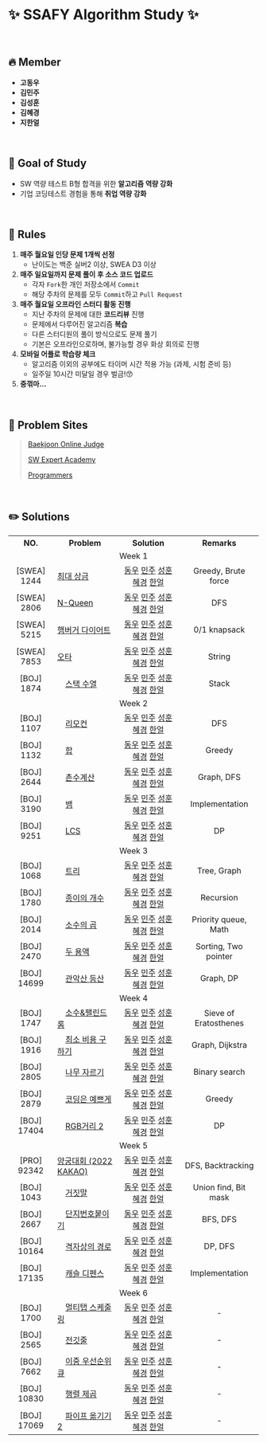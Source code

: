 # ✨ SSAFY Algorithm Study ✨

<br>

## 🔥 Member

- **고동우**
- **김민주**
- **김성훈**
- **김혜경**
- **지한얼**

<br>

## 🎯 Goal of Study

- SW 역량 테스트 B형 합격을 위한 **알고리즘 역량 강화**
- 기업 코딩테스트 경험을 통해 **취업 역량 강화**

<br>

## 📝 Rules

1. **매주 월요일 인당 문제 1개씩 선정**
   - 난이도는 백준 실버2 이상, SWEA D3 이상
2. **매주 일요일까지 문제 풀이 후 소스 코드 업로드**
   - 각자 `Fork`한 개인 저장소에서 `Commit`
   - 해당 주차의 문제를 모두 `Commit`하고 `Pull Request` 
3. **매주 월요일 오프라인 스터디 활동 진행**
   - 지난 주차의 문제에 대한 **코드리뷰** 진행
   - 문제에서 다루어진 알고리즘 **복습**
   - 다른 스터디원의 풀이 방식으로도 문제 풀기
   - 기본은 오프라인으로하며, 불가능할 경우 화상 회의로 진행
4. **모바일 어플로 학습량 체크**
   - 알고리즘 이외의 공부에도 타이머 시간 적용 가능 (과제, 시험 준비 등)
   - 일주일 10시간 미달일 경우 벌금!😙
 5. **중꺾마...**

<br>

## 🔗 Problem Sites

> [Baekjoon Online Judge](https://www.acmicpc.net)
> 
> [SW Expert Academy](https://www.swexpertacademy.com)
> 
> [Programmers](https://school.programmers.co.kr/learn/challenges)


<br>

## ✏️ Solutions

<table>
  
  
  <tr>
    <th align="center" width="120">NO.</th>
    <th align="center" width="250">Problem</th>
    <th align="center" width="250">Solution</th>
    <th align="center" width="220">Remarks</th>
  </tr>

  <tr>
    <td align="center" colspan="4">Week 1</td>
  </tr>
  <tr>
    <td align="center">[SWEA] 1244</td>
    <td><a href="https://swexpertacademy.com/main/code/problem/problemDetail.do?problemLevel=3&passFilterYn=Y&contestProbId=AV15Khn6AN0CFAYD&categoryId=AV15Khn6AN0CFAYD&categoryType=CODE&problemTitle=%EC%B5%9C%EB%8C%80+%EC%83%81%EA%B8%88&orderBy=FIRST_REG_DATETIME&selectCodeLang=ALL&select-1=P&pageSize=10&pageIndex=1">최대 상금</a></td>
    <td align="center">
        <a href="https://github.com/Algozzang/algorithm-study/blob/main/swea/1244_%EC%B5%9C%EB%8C%80%EC%83%81%EA%B8%88/src/dongwoo.java">동우</a>
        <a href="https://github.com/Algozzang/algorithm-study/blob/main/swea/1244_%EC%B5%9C%EB%8C%80%EC%83%81%EA%B8%88/src/Minju.java">민주</a>
        <a href="https://github.com/Algozzang/algorithm-study/blob/main/swea/1244_%EC%B5%9C%EB%8C%80%EC%83%81%EA%B8%88/src/seonghun.java">성훈</a>
        <a href="https://github.com/Algozzang/algorithm-study/blob/main/swea/1244_%EC%B5%9C%EB%8C%80%EC%83%81%EA%B8%88/src/HyeKyoung.java">혜경</a>
        <a href="https://github.com/Algozzang/algorithm-study/blob/main/swea/1244_%EC%B5%9C%EB%8C%80%EC%83%81%EA%B8%88/src/%EC%A7%80%ED%95%9C%EC%96%BC.java">한얼</a>
    </td>
  	<td align="center">Greedy, Brute force</td>
  </tr>
  <tr>
    <td align="center">[SWEA] 2806</td>
    <td><a href="https://swexpertacademy.com/main/code/problem/problemDetail.do?problemLevel=3&contestProbId=AV7GKs06AU0DFAXB&categoryId=AV7GKs06AU0DFAXB&categoryType=CODE&problemTitle=&orderBy=FIRST_REG_DATETIME&selectCodeLang=ALL&select-1=3&pageSize=10&pageIndex=14">N-Queen</a></td>
    <td align="center">
        <a href="https://github.com/Algozzang/algorithm-study/blob/main/swea/2806_N-Queen/src/dongwoo.java">동우</a>
        <a href="https://github.com/Algozzang/algorithm-study/blob/main/swea/2806_N-Queen/src/Minju.java">민주</a>
        <a href="https://github.com/Algozzang/algorithm-study/blob/main/swea/2806_N-Queen/src/seonghun.java">성훈</a>
        <a href="https://github.com/Algozzang/algorithm-study/blob/main/swea/2806_N-Queen/src/HyeKyoung.java">혜경</a>
        <a href="https://github.com/Algozzang/algorithm-study/blob/main/swea/2806_N-Queen/src/%EC%A7%80%ED%95%9C%EC%96%BC.java">한얼</a>
    </td>
  	<td align="center">DFS</td>
  </tr>
  <tr>
    <td align="center">[SWEA] 5215</td>
    <td><a href="https://swexpertacademy.com/main/code/problem/problemDetail.do?problemLevel=3&contestProbId=AWT-lPB6dHUDFAVT&categoryId=AWT-lPB6dHUDFAVT&categoryType=CODE&problemTitle=&orderBy=FIRST_REG_DATETIME&selectCodeLang=ALL&select-1=3&pageSize=10&pageIndex=10">햄버거 다이어트</a></td>
    <td align="center">
        <a href="https://github.com/Algozzang/algorithm-study/blob/main/swea/5215_%ED%96%84%EB%B2%84%EA%B1%B0%EB%8B%A4%EC%9D%B4%EC%96%B4%ED%8A%B8/src/dongwoo.java">동우</a>
        <a href="https://github.com/Algozzang/algorithm-study/blob/main/swea/5215_%ED%96%84%EB%B2%84%EA%B1%B0%EB%8B%A4%EC%9D%B4%EC%96%B4%ED%8A%B8/src/Minju.java">민주</a>
        <a href="https://github.com/Algozzang/algorithm-study/blob/main/swea/5215_%ED%96%84%EB%B2%84%EA%B1%B0%EB%8B%A4%EC%9D%B4%EC%96%B4%ED%8A%B8/src/seonghun.java">성훈</a>
        <a href="https://github.com/Algozzang/algorithm-study/blob/main/swea/5215_%ED%96%84%EB%B2%84%EA%B1%B0%EB%8B%A4%EC%9D%B4%EC%96%B4%ED%8A%B8/src/HyeKyoung.java">혜경</a>
        <a href="https://github.com/Algozzang/algorithm-study/blob/main/swea/5215_%ED%96%84%EB%B2%84%EA%B1%B0%EB%8B%A4%EC%9D%B4%EC%96%B4%ED%8A%B8/src/%EC%A7%80%ED%95%9C%EC%96%BC.java">한얼</a>
    </td>
  	<td align="center">0/1 knapsack</td>
  </tr>
  <tr>
    <td align="center">[SWEA] 7853</td>
    <td><a href="https://swexpertacademy.com/main/code/problem/problemDetail.do?problemLevel=3&contestProbId=AWttUKkq5hQDFASy&categoryId=AWttUKkq5hQDFASy&categoryType=CODE&problemTitle=&orderBy=FIRST_REG_DATETIME&selectCodeLang=ALL&select-1=3&pageSize=10&pageIndex=7">오타</a></td>
    <td align="center">
        <a href="https://github.com/Algozzang/algorithm-study/blob/main/swea/7853_%EC%98%A4%ED%83%80/src/dongwoo.java">동우</a>
        <a href="https://github.com/Algozzang/algorithm-study/blob/main/swea/7853_%EC%98%A4%ED%83%80/src/Minju.java">민주</a>
        <a href="https://github.com/Algozzang/algorithm-study/blob/main/swea/7853_%EC%98%A4%ED%83%80/src/seonghun.java">성훈</a>
        <a href="https://github.com/Algozzang/algorithm-study/blob/main/swea/7853_%EC%98%A4%ED%83%80/src/HyeKyoung.java">혜경</a>
        <a href="https://github.com/Algozzang/algorithm-study/blob/main/swea/7853_%EC%98%A4%ED%83%80/src/%EC%A7%80%ED%95%9C%EC%96%BC.java">한얼</a>
    </td>
  	<td align="center">String</td>
  </tr>
  <tr>
    <td align="center">[BOJ] 1874</td>
    <td>
      <img src="https://velog.velcdn.com/images/knavoid/post/8e381519-a96a-4b9d-a665-2fb3d75a455b/image.png" style="width:12px; height:15px;">
      <a href="https://www.acmicpc.net/problem/1874"> 스택 수열</a>
    </td>
    <td align="center">
        <a href="https://github.com/Algozzang/algorithm-study/blob/main/baekjoon/1874_%EC%8A%A4%ED%83%9D%EC%88%98%EC%97%B4/src/dongwoo.java">동우</a>
        <a href="https://github.com/Algozzang/algorithm-study/blob/main/baekjoon/1874_%EC%8A%A4%ED%83%9D%EC%88%98%EC%97%B4/src/Minju.java">민주</a>
        <a href="https://github.com/Algozzang/algorithm-study/blob/main/baekjoon/1874_%EC%8A%A4%ED%83%9D%EC%88%98%EC%97%B4/src/seonghun.java">성훈</a>
        <a href="https://github.com/Algozzang/algorithm-study/blob/main/baekjoon/1874_%EC%8A%A4%ED%83%9D%EC%88%98%EC%97%B4/src/HyeKyoung.java">혜경</a>
        <a href="https://github.com/Algozzang/algorithm-study/blob/main/baekjoon/1874_%EC%8A%A4%ED%83%9D%EC%88%98%EC%97%B4/src/%EC%A7%80%ED%95%9C%EC%96%BC.java">한얼</a>
    </td>
  	<td align="center">Stack</td>
  </tr>
  
  <tr>
    <td align="center" colspan="4">Week 2</td>
  </tr>
  <tr>
    <td align="center">[BOJ] 1107</td>
    <td>
      <img src="https://velog.velcdn.com/images/knavoid/post/7e4130db-cc39-4482-8377-f7f6b56749e9/image.png" style="width:12px; height:15px;">
      <a href="https://www.acmicpc.net/problem/1107">리모컨</a>
    </td>
    <td align="center">
        <a href="https://github.com/Algozzang/algorithm-study/blob/main/baekjoon/1107_%EB%A6%AC%EB%AA%A8%EC%BB%A8/src/dongwoo.java">동우</a>
        <a href="https://github.com/Algozzang/algorithm-study/blob/main/baekjoon/1107_%EB%A6%AC%EB%AA%A8%EC%BB%A8/src/Minju.java">민주</a>
        <a href="https://github.com/Algozzang/algorithm-study/blob/main/baekjoon/1107_%EB%A6%AC%EB%AA%A8%EC%BB%A8/src/seonghun.java">성훈</a>
        <a href="https://github.com/Algozzang/algorithm-study/blob/main/baekjoon/1107_%EB%A6%AC%EB%AA%A8%EC%BB%A8/src/HyeKyoung.java">혜경</a>
        <a href="https://github.com/Algozzang/algorithm-study/blob/main/baekjoon/1107_%EB%A6%AC%EB%AA%A8%EC%BB%A8/src/%EC%A7%80%ED%95%9C%EC%96%BC_1107.java">한얼</a>
    </td>
  	<td align="center">DFS</td>
  </tr>
  <tr>
    <td align="center">[BOJ] 1132</td>
    <td>
      <img src="https://velog.velcdn.com/images/knavoid/post/0e9f3164-d764-42cf-951f-ec3e3aa08fff/image.png" style="width:12px; height:15px;">
      <a href="https://www.acmicpc.net/problem/1132">합</a></td>
    <td align="center">
        <a href="https://github.com/Algozzang/algorithm-study/blob/main/baekjoon/1132_%ED%95%A9/src/dongwoo.java">동우</a>
        <a href="https://github.com/Algozzang/algorithm-study/blob/main/baekjoon/1132_%ED%95%A9/src/Minju.java">민주</a>
        <a href="https://github.com/Algozzang/algorithm-study/blob/main/baekjoon/1132_%ED%95%A9/src/seonghun.java">성훈</a>
        <a href="https://github.com/Algozzang/algorithm-study/blob/main/baekjoon/1132_%ED%95%A9/src/HyeKyoung.java">혜경</a>
        <a href="https://github.com/Algozzang/algorithm-study/blob/main/baekjoon/1132_%ED%95%A9/src/%EC%A7%80%ED%95%9C%EC%96%BC1132.java">한얼</a>
    </td>
  	<td align="center">Greedy</td>
  </tr>
  <tr>
    <td align="center">[BOJ] 2644</td>
    <td>
      <img src="https://velog.velcdn.com/images/knavoid/post/8e381519-a96a-4b9d-a665-2fb3d75a455b/image.png" style="width:12px; height:15px;">
      <a href="https://www.acmicpc.net/problem/2644">촌수계산</a></td>
    <td align="center">
        <a href="https://github.com/Algozzang/algorithm-study/blob/main/baekjoon/2644_%EC%B4%8C%EC%88%98%EA%B3%84%EC%82%B0/src/dongwoo.java">동우</a>
        <a href="https://github.com/Algozzang/algorithm-study/blob/main/baekjoon/2644_%EC%B4%8C%EC%88%98%EA%B3%84%EC%82%B0/src/Minju.java">민주</a>
        <a href="https://github.com/Algozzang/algorithm-study/blob/main/baekjoon/2644_%EC%B4%8C%EC%88%98%EA%B3%84%EC%82%B0/src/seonghun.java">성훈</a>
        <a href="https://github.com/Algozzang/algorithm-study/blob/main/baekjoon/2644_%EC%B4%8C%EC%88%98%EA%B3%84%EC%82%B0/src/HyeKyoung.java">혜경</a>
        <a href="https://github.com/Algozzang/algorithm-study/blob/main/baekjoon/2644_%EC%B4%8C%EC%88%98%EA%B3%84%EC%82%B0/src/%EC%A7%80%ED%95%9C%EC%96%BC_%EC%B4%8C%EC%88%98.java">한얼</a>
    </td>
  	<td align="center">Graph, DFS</td>
  </tr>
  <tr>
    <td align="center">[BOJ] 3190</td>
    <td>
      <img src="https://velog.velcdn.com/images/knavoid/post/ce7dcad5-ffaa-4d9b-9a5c-f91ff1969c41/image.png" style="width:12px; height:15px;">
      <a href="https://www.acmicpc.net/problem/3190">뱀</a></td>
    <td align="center">
        <a href="https://github.com/Algozzang/algorithm-study/blob/main/baekjoon/3190_%EB%B1%80/src/dongwoo.java">동우</a>
        <a href="https://github.com/Algozzang/algorithm-study/blob/main/baekjoon/3190_%EB%B1%80/src/Minju.java">민주</a>
        <a href="https://github.com/Algozzang/algorithm-study/blob/main/baekjoon/3190_%EB%B1%80/src/seonghun.java">성훈</a>
        <a href="https://github.com/Algozzang/algorithm-study/blob/main/baekjoon/3190_%EB%B1%80/src/HyeKyoung.java">혜경</a>
        <a href="https://github.com/Algozzang/algorithm-study/blob/main/baekjoon/3190_%EB%B1%80/src/%EC%A7%80%ED%95%9C%EC%96%BC_%EB%B1%80.java">한얼</a>
    </td>
  	<td align="center">Implementation</td>
  </tr>
  <tr>
    <td align="center">[BOJ] 9251</td>
    <td>
      <img src="https://velog.velcdn.com/images/knavoid/post/7e4130db-cc39-4482-8377-f7f6b56749e9/image.png" style="width:12px; height:15px;">
      <a href="https://www.acmicpc.net/problem/9251">LCS</a></td>
    <td align="center">
        <a href="https://github.com/Algozzang/algorithm-study/blob/main/baekjoon/9251_LCS/src/dongwoo.java">동우</a>
        <a href="https://github.com/Algozzang/algorithm-study/blob/main/baekjoon/9251_LCS/src/Minju.java">민주</a>
        <a href="https://github.com/Algozzang/algorithm-study/blob/main/baekjoon/9251_LCS/src/seonghun.java">성훈</a>
        <a href="https://github.com/Algozzang/algorithm-study/blob/main/baekjoon/9251_LCS/src/HyeKyoung.java">혜경</a>
        <a href="https://github.com/Algozzang/algorithm-study/blob/main/baekjoon/9251_LCS/src/%EC%A7%80%ED%95%9C%EC%96%BC_9251.java">한얼</a>
    </td>
  	<td align="center">DP</td>
  </tr>

  <tr>
    <td align="center" colspan="4">Week 3</td>
  </tr>
  <tr>
    <td align="center">[BOJ] 1068</td>
    <td>
      <img src="https://velog.velcdn.com/images/knavoid/post/7e4130db-cc39-4482-8377-f7f6b56749e9/image.png" style="width:12px; height:15px;">
      <a href="https://www.acmicpc.net/problem/1068">트리</a></td>
    <td align="center">
        <a href="https://github.com/Algozzang/algorithm-study/blob/main/baekjoon/1068_%ED%8A%B8%EB%A6%AC/src/dongwoo.java">동우</a>
        <a href="https://github.com/Algozzang/algorithm-study/blob/main/baekjoon/1068_%ED%8A%B8%EB%A6%AC/src/Minju.java">민주</a>
        <a href="https://github.com/Algozzang/algorithm-study/blob/main/baekjoon/1068_%ED%8A%B8%EB%A6%AC/src/seonghun.java">성훈</a>
        <a href="https://github.com/Algozzang/algorithm-study/blob/main/baekjoon/1068_%ED%8A%B8%EB%A6%AC/src/HyeKyoung.java">혜경</a>
        <a href="https://github.com/Algozzang/algorithm-study/blob/main/baekjoon/1068_%ED%8A%B8%EB%A6%AC/src/%EC%A7%80%ED%95%9C%EC%96%BC%ED%8A%B8%EB%A6%AC.java">한얼</a>
    </td>
  	<td align="center">Tree, Graph</td>
  </tr>
  <tr>
    <td align="center">[BOJ] 1780</td>
    <td>
      <img src="https://velog.velcdn.com/images/knavoid/post/8e381519-a96a-4b9d-a665-2fb3d75a455b/image.png" style="width:12px; height:15px;">
      <a href="https://www.acmicpc.net/problem/1780">종이의 개수</a></td>
    <td align="center">
        <a href="https://github.com/Algozzang/algorithm-study/blob/main/baekjoon/1780_%EC%A2%85%EC%9D%B4%EC%9D%98%EA%B0%9C%EC%88%98/src/dongwoo.java">동우</a>
        <a href="https://github.com/Algozzang/algorithm-study/blob/main/baekjoon/1780_%EC%A2%85%EC%9D%B4%EC%9D%98%EA%B0%9C%EC%88%98/src/Minju.java">민주</a>
        <a href="https://github.com/Algozzang/algorithm-study/blob/main/baekjoon/1780_%EC%A2%85%EC%9D%B4%EC%9D%98%EA%B0%9C%EC%88%98/src/seonghun.java">성훈</a>
        <a href="https://github.com/Algozzang/algorithm-study/blob/main/baekjoon/1780_%EC%A2%85%EC%9D%B4%EC%9D%98%EA%B0%9C%EC%88%98/src/HyeKyoung.java">혜경</a>
        <a href="https://github.com/Algozzang/algorithm-study/blob/main/baekjoon/1780_%EC%A2%85%EC%9D%B4%EC%9D%98%EA%B0%9C%EC%88%98/src/%EC%A7%80%ED%95%9C%EC%96%BC%EC%A2%85%EC%9D%B41780.java">한얼</a>
    </td>
  	<td align="center">Recursion</td>
  </tr>
  <tr>
    <td align="center">[BOJ] 2014</td>
    <td>
      <img src="https://velog.velcdn.com/images/knavoid/post/3352bbd8-08b1-4e5d-a4e3-f27f88c2501c/image.png" style="width:12px; height:15px;">
      <a href="https://www.acmicpc.net/problem/2014">소수의 곱</a></td>
    <td align="center">
        <a href="https://github.com/Algozzang/algorithm-study/blob/main/baekjoon/2014_%EC%86%8C%EC%88%98%EC%9D%98%EA%B3%B1/src/dongwoo.java">동우</a>
        <a href="https://github.com/Algozzang/algorithm-study/blob/main/baekjoon/2014_%EC%86%8C%EC%88%98%EC%9D%98%EA%B3%B1/src/Minju.java">민주</a>
        <a href="https://github.com/Algozzang/algorithm-study/blob/main/baekjoon/2014_%EC%86%8C%EC%88%98%EC%9D%98%EA%B3%B1/src/seonghun.java">성훈</a>
        <a href="https://github.com/Algozzang/algorithm-study/blob/main/baekjoon/2014_%EC%86%8C%EC%88%98%EC%9D%98%EA%B3%B1/src/HyeKyoung.java">혜경</a>
        <a href="https://github.com/Algozzang/algorithm-study/blob/main/baekjoon/2014_%EC%86%8C%EC%88%98%EC%9D%98%EA%B3%B1/src/%EC%A7%80%ED%95%9C%EC%96%BC%EC%86%8C%EC%88%98%EC%9D%98%EA%B3%B1.java">한얼</a>
    </td>
  	<td align="center">Priority queue, Math</td>
  </tr>
  <tr>
    <td align="center">[BOJ] 2470</td>
    <td>
      <img src="https://velog.velcdn.com/images/knavoid/post/7e4130db-cc39-4482-8377-f7f6b56749e9/image.png" style="width:12px; height:15px;">
      <a href="https://www.acmicpc.net/problem/2470">두 용액</a></td>
    <td align="center">
        <a href="https://github.com/Algozzang/algorithm-study/blob/main/baekjoon/2470_%EB%91%90%EC%9A%A9%EC%95%A1/src/dongwoo.java">동우</a>
        <a href="https://github.com/Algozzang/algorithm-study/blob/main/baekjoon/2470_%EB%91%90%EC%9A%A9%EC%95%A1/src/Minju.java">민주</a>
        <a href="https://github.com/Algozzang/algorithm-study/blob/main/baekjoon/2470_%EB%91%90%EC%9A%A9%EC%95%A1/src/seonghun.java">성훈</a>
        <a href="https://github.com/Algozzang/algorithm-study/blob/main/baekjoon/2470_%EB%91%90%EC%9A%A9%EC%95%A1/src/HyeKyoung.java">혜경</a>
        <a href="https://github.com/Algozzang/algorithm-study/blob/main/baekjoon/2470_%EB%91%90%EC%9A%A9%EC%95%A1/src/%EC%A7%80%ED%95%9C%EC%96%BC%EB%91%90%EC%9A%A9%EC%95%A12470.java">한얼</a>
    </td>
  	<td align="center">Sorting, Two pointer</td>
  </tr>
  <tr>
    <td align="center">[BOJ] 14699</td>
    <td>
      <img src="https://velog.velcdn.com/images/knavoid/post/7e4130db-cc39-4482-8377-f7f6b56749e9/image.png" style="width:12px; height:15px;">
      <a href="https://www.acmicpc.net/problem/14699">관악산 등산</a></td>
    <td align="center">
        <a href="https://github.com/Algozzang/algorithm-study/blob/main/baekjoon/14699_%EA%B4%80%EC%95%85%EC%82%B0%EB%93%B1%EC%82%B0/src/dongwoo.java">동우</a>
        <a href="https://github.com/Algozzang/algorithm-study/blob/main/baekjoon/14699_%EA%B4%80%EC%95%85%EC%82%B0%EB%93%B1%EC%82%B0/src/Minju.java">민주</a>
        <a href="https://github.com/Algozzang/algorithm-study/blob/main/baekjoon/14699_%EA%B4%80%EC%95%85%EC%82%B0%EB%93%B1%EC%82%B0/src/seonghun.java">성훈</a>
        <a href="https://github.com/Algozzang/algorithm-study/blob/main/baekjoon/14699_%EA%B4%80%EC%95%85%EC%82%B0%EB%93%B1%EC%82%B0/src/HyeKyoung.java">혜경</a>
        <a href="https://github.com/Algozzang/algorithm-study/blob/main/baekjoon/14699_%EA%B4%80%EC%95%85%EC%82%B0%EB%93%B1%EC%82%B0/src/%EC%A7%80%ED%95%9C%EC%96%BC%EA%B4%80%EC%95%85%EC%82%B0.java">한얼</a>
    </td>
  	<td align="center">Graph, DP</td>
  </tr>
  
  <tr>
    <td align="center" colspan="4">Week 4</td>
  </tr>
  <tr>
    <td align="center">[BOJ] 1747</td>
    <td>
      <img src="https://velog.velcdn.com/images/knavoid/post/2f96f32c-c9f6-4d81-bba4-ee484c2300e2/image.png" style="width:12px; height:15px;">
      <a href="https://www.acmicpc.net/problem/1747">소수&팰린드롬</a></td>
    <td align="center">
        <a href="https://github.com/Algozzang/algorithm-study/blob/main/baekjoon/1747_%EC%86%8C%EC%88%98%26%ED%8C%B0%EB%A6%B0%EB%93%9C%EB%A1%AC/src/dongwoo.java">동우</a>
        <a href="https://github.com/Algozzang/algorithm-study/blob/main/baekjoon/1747_%EC%86%8C%EC%88%98%26%ED%8C%B0%EB%A6%B0%EB%93%9C%EB%A1%AC/src/Minju.java">민주</a>
        <a href="https://github.com/Algozzang/algorithm-study/blob/main/baekjoon/1747_%EC%86%8C%EC%88%98%26%ED%8C%B0%EB%A6%B0%EB%93%9C%EB%A1%AC/src/Seonghun.java">성훈</a>
        <a href="https://github.com/Algozzang/algorithm-study/blob/main/baekjoon/1747_%EC%86%8C%EC%88%98%26%ED%8C%B0%EB%A6%B0%EB%93%9C%EB%A1%AC/src/HyeKyoung.java">혜경</a>
        <a href="https://github.com/Algozzang/algorithm-study/blob/main/baekjoon/1747_%EC%86%8C%EC%88%98%26%ED%8C%B0%EB%A6%B0%EB%93%9C%EB%A1%AC/src/JIHANEOL.java">한얼</a>
    </td>
  	<td align="center">Sieve of Eratosthenes</td>
  </tr>
  <tr>
    <td align="center">[BOJ] 1916</td>
    <td>
      <img src="https://velog.velcdn.com/images/knavoid/post/7e4130db-cc39-4482-8377-f7f6b56749e9/image.png" style="width:12px; height:15px;">
      <a href="https://www.acmicpc.net/problem/1916">최소 비용 구하기</a></td>
    <td align="center">
        <a href="https://github.com/Algozzang/algorithm-study/blob/main/baekjoon/1916_%EC%B5%9C%EC%86%8C%EB%B9%84%EC%9A%A9%EA%B5%AC%ED%95%98%EA%B8%B0/src/dongwoo.java">동우</a>
        <a href="https://github.com/Algozzang/algorithm-study/blob/main/baekjoon/1916_%EC%B5%9C%EC%86%8C%EB%B9%84%EC%9A%A9%EA%B5%AC%ED%95%98%EA%B8%B0/src/Minju.java">민주</a>
        <a href="https://github.com/Algozzang/algorithm-study/blob/main/baekjoon/1916_%EC%B5%9C%EC%86%8C%EB%B9%84%EC%9A%A9%EA%B5%AC%ED%95%98%EA%B8%B0/src/Seonghun.java">성훈</a>
        <a href="https://github.com/Algozzang/algorithm-study/blob/main/baekjoon/1916_%EC%B5%9C%EC%86%8C%EB%B9%84%EC%9A%A9%EA%B5%AC%ED%95%98%EA%B8%B0/src/HyeKyoung.java">혜경</a>
        <a href="https://github.com/Algozzang/algorithm-study/blob/main/baekjoon/1916_%EC%B5%9C%EC%86%8C%EB%B9%84%EC%9A%A9%EA%B5%AC%ED%95%98%EA%B8%B0/src/JIHANEOL.java">한얼</a>
    </td>
  	<td align="center">Graph, Dijkstra</td>
  </tr>
  <tr>
    <td align="center">[BOJ] 2805</td>
    <td>
      <img src="https://velog.velcdn.com/images/knavoid/post/8e381519-a96a-4b9d-a665-2fb3d75a455b/image.png" style="width:12px; height:15px;">
      <a href="https://www.acmicpc.net/problem/2805">나무 자르기</a></td>
    <td align="center">
        <a href="https://github.com/Algozzang/algorithm-study/blob/main/baekjoon/2805_%EB%82%98%EB%AC%B4%EC%9E%90%EB%A5%B4%EA%B8%B0/src/dongwoo.java">동우</a>
        <a href="https://github.com/Algozzang/algorithm-study/blob/main/baekjoon/2805_%EB%82%98%EB%AC%B4%EC%9E%90%EB%A5%B4%EA%B8%B0/src/Minju.java">민주</a>
        <a href="https://github.com/Algozzang/algorithm-study/blob/main/baekjoon/2805_%EB%82%98%EB%AC%B4%EC%9E%90%EB%A5%B4%EA%B8%B0/src/Seonghun.java">성훈</a>
        <a href="https://github.com/Algozzang/algorithm-study/blob/main/baekjoon/2805_%EB%82%98%EB%AC%B4%EC%9E%90%EB%A5%B4%EA%B8%B0/src/HyeKyoung.java">혜경</a>
        <a href="https://github.com/Algozzang/algorithm-study/blob/main/baekjoon/2805_%EB%82%98%EB%AC%B4%EC%9E%90%EB%A5%B4%EA%B8%B0/src/JIHANEOL.java">한얼</a>
    </td>
  	<td align="center">Binary search</td>
  </tr>
  <tr>
    <td align="center">[BOJ] 2879</td>
    <td>
      <img src="https://velog.velcdn.com/images/knavoid/post/3c50c0d0-ce09-403c-88bb-f1b08420a697/image.png" style="width:12px; height:15px;">
      <a href="https://www.acmicpc.net/problem/2879">코딩은 예쁘게</a></td>
    <td align="center">
        <a href="https://github.com/Algozzang/algorithm-study/blob/main/baekjoon/2879_%EC%BD%94%EB%94%A9%EC%9D%80%EC%98%88%EC%81%98%EA%B2%8C/src/dongwoo.java">동우</a>
        <a href="https://github.com/Algozzang/algorithm-study/blob/main/baekjoon/2879_%EC%BD%94%EB%94%A9%EC%9D%80%EC%98%88%EC%81%98%EA%B2%8C/src/Minju.java">민주</a>
        <a href="https://github.com/Algozzang/algorithm-study/blob/main/baekjoon/2879_%EC%BD%94%EB%94%A9%EC%9D%80%EC%98%88%EC%81%98%EA%B2%8C/src/Seonghun.java">성훈</a>
        <a href="https://github.com/Algozzang/algorithm-study/blob/main/baekjoon/2879_%EC%BD%94%EB%94%A9%EC%9D%80%EC%98%88%EC%81%98%EA%B2%8C/src/HyeKyoung.java">혜경</a>
        <a href="https://github.com/Algozzang/algorithm-study/blob/main/baekjoon/2879_%EC%BD%94%EB%94%A9%EC%9D%80%EC%98%88%EC%81%98%EA%B2%8C/src/JIHANEOL.java">한얼</a>
    </td>
  	<td align="center">Greedy</td>
  </tr>
  <tr>
    <td align="center">[BOJ] 17404</td>
    <td>
      <img src="https://velog.velcdn.com/images/knavoid/post/ce7dcad5-ffaa-4d9b-9a5c-f91ff1969c41/image.png" style="width:12px; height:15px;">
      <a href="https://www.acmicpc.net/problem/17404">RGB거리 2</a></td>
    <td align="center">
        <a href="https://github.com/Algozzang/algorithm-study/blob/main/baekjoon/17404_RGB%EA%B1%B0%EB%A6%AC2/src/dongwoo.java">동우</a>
        <a href="https://github.com/Algozzang/algorithm-study/blob/main/baekjoon/17404_RGB%EA%B1%B0%EB%A6%AC2/src/Minju.java">민주</a>
        <a href="https://github.com/Algozzang/algorithm-study/blob/main/baekjoon/17404_RGB%EA%B1%B0%EB%A6%AC2/src/Seonghun.java">성훈</a>
        <a href="https://github.com/Algozzang/algorithm-study/blob/main/baekjoon/17404_RGB%EA%B1%B0%EB%A6%AC2/src/HyeKyoung.java">혜경</a>
        <a href="https://github.com/Algozzang/algorithm-study/blob/main/baekjoon/17404_RGB%EA%B1%B0%EB%A6%AC2/src/JIHANEOL.java">한얼</a>
    </td>
  	<td align="center">DP</td>
  </tr>

  <tr>
    <td align="center" colspan="4">Week 5</td>
  </tr>
  <tr>
    <td align="center">[PRO] 92342</td>
    <td>
      <a href="https://school.programmers.co.kr/learn/courses/30/lessons/92342">양궁대회 (2022 KAKAO)</a>
    </td>
    <td align="center">
        <a href="https://github.com/knavoid/ssafy-algorithm-study/blob/main/programmers/%EC%96%91%EA%B6%81%EB%8C%80%ED%9A%8C/src/dongwoo.java">동우</a>
        <a href="https://github.com/knavoid/ssafy-algorithm-study/blob/main/programmers/%EC%96%91%EA%B6%81%EB%8C%80%ED%9A%8C/src/Minju.java">민주</a>
        <a href="https://github.com/knavoid/ssafy-algorithm-study/blob/main/programmers/%EC%96%91%EA%B6%81%EB%8C%80%ED%9A%8C/src/Seonghun.java">성훈</a>
        <a href="https://github.com/knavoid/ssafy-algorithm-study/blob/main/programmers/%EC%96%91%EA%B6%81%EB%8C%80%ED%9A%8C/src/HyeKyoung.java">혜경</a>
        <a href="https://github.com/knavoid/ssafy-algorithm-study/blob/main/programmers/%EC%96%91%EA%B6%81%EB%8C%80%ED%9A%8C/src/JIHANEOL.java">한얼</a>
    </td>
  	<td align="center">DFS, Backtracking</td>
  </tr>
  <tr>
    <td align="center">[BOJ] 1043</td>
    <td>
      <img src="https://velog.velcdn.com/images/knavoid/post/ce7dcad5-ffaa-4d9b-9a5c-f91ff1969c41/image.png" style="width:12px; height:15px;">
      <a href="https://www.acmicpc.net/problem/1043">거짓말</a>
    </td>
    <td align="center">
        <a href="https://github.com/Algozzang/algorithm-study/blob/main/baekjoon/1043_%EA%B1%B0%EC%A7%93%EB%A7%90/src/dongwoo.java">동우</a>
        <a href="https://github.com/Algozzang/algorithm-study/blob/main/baekjoon/1043_%EA%B1%B0%EC%A7%93%EB%A7%90/src/Minju.java">민주</a>
        <a href="https://github.com/Algozzang/algorithm-study/blob/main/baekjoon/1043_%EA%B1%B0%EC%A7%93%EB%A7%90/src/Seonghun.java">성훈</a>
        <a href="https://github.com/Algozzang/algorithm-study/blob/main/baekjoon/1043_%EA%B1%B0%EC%A7%93%EB%A7%90/src/HyeKyoung.java">혜경</a>
        <a href="https://github.com/Algozzang/algorithm-study/blob/main/baekjoon/1043_%EA%B1%B0%EC%A7%93%EB%A7%90/src/JIHANEOL.java">한얼</a>
    </td>
  	<td align="center">Union find, Bit mask</td>
  </tr>
  <tr>
    <td align="center">[BOJ] 2667</td>
    <td>
      <img src="https://velog.velcdn.com/images/knavoid/post/2f96f32c-c9f6-4d81-bba4-ee484c2300e2/image.png" style="width:12px; height:15px;">
      <a href="https://www.acmicpc.net/problem/2667">단지번호붙이기</a>
    </td>
    <td align="center">
        <a href="https://github.com/knavoid/ssafy-algorithm-study/blob/main/baekjoon/2667_%EB%8B%A8%EC%A7%80%EB%B2%88%ED%98%B8%EB%B6%99%EC%9D%B4%EA%B8%B0/src/dongwoo.java">동우</a>
        <a href="https://github.com/knavoid/ssafy-algorithm-study/blob/main/baekjoon/2667_%EB%8B%A8%EC%A7%80%EB%B2%88%ED%98%B8%EB%B6%99%EC%9D%B4%EA%B8%B0/src/Minju.java">민주</a>
        <a href="https://github.com/knavoid/ssafy-algorithm-study/blob/main/baekjoon/2667_%EB%8B%A8%EC%A7%80%EB%B2%88%ED%98%B8%EB%B6%99%EC%9D%B4%EA%B8%B0/src/Seonghun.java">성훈</a>
        <a href="https://github.com/knavoid/ssafy-algorithm-study/blob/main/baekjoon/2667_%EB%8B%A8%EC%A7%80%EB%B2%88%ED%98%B8%EB%B6%99%EC%9D%B4%EA%B8%B0/src/HyeKyoung.java">혜경</a>
        <a href="https://github.com/knavoid/ssafy-algorithm-study/blob/main/baekjoon/2667_%EB%8B%A8%EC%A7%80%EB%B2%88%ED%98%B8%EB%B6%99%EC%9D%B4%EA%B8%B0/src/JIHANEOL.java">한얼</a>
    </td>
  	<td align="center">BFS, DFS</td>
  </tr>
  <tr>
    <td align="center">[BOJ] 10164</td>
    <td>
      <img src="https://velog.velcdn.com/images/knavoid/post/2f96f32c-c9f6-4d81-bba4-ee484c2300e2/image.png" style="width:12px; height:15px;">
      <a href="https://www.acmicpc.net/problem/10164">격자상의 경로</a>
    </td>
    <td align="center">
        <a href="https://github.com/Algozzang/algorithm-study/blob/main/baekjoon/2667_%EB%8B%A8%EC%A7%80%EB%B2%88%ED%98%B8%EB%B6%99%EC%9D%B4%EA%B8%B0/src/dongwoo.java">동우</a>
        <a href="https://github.com/Algozzang/algorithm-study/blob/main/baekjoon/2667_%EB%8B%A8%EC%A7%80%EB%B2%88%ED%98%B8%EB%B6%99%EC%9D%B4%EA%B8%B0/src/Minju.java">민주</a>
        <a href="https://github.com/Algozzang/algorithm-study/blob/main/baekjoon/2667_%EB%8B%A8%EC%A7%80%EB%B2%88%ED%98%B8%EB%B6%99%EC%9D%B4%EA%B8%B0/src/Seonghun.java">성훈</a>
        <a href="https://github.com/Algozzang/algorithm-study/blob/main/baekjoon/2667_%EB%8B%A8%EC%A7%80%EB%B2%88%ED%98%B8%EB%B6%99%EC%9D%B4%EA%B8%B0/src/HyeKyoung.java">혜경</a>
        <a href="https://github.com/Algozzang/algorithm-study/blob/main/baekjoon/2667_%EB%8B%A8%EC%A7%80%EB%B2%88%ED%98%B8%EB%B6%99%EC%9D%B4%EA%B8%B0/src/JIHANEOL.java">한얼</a>
    </td>
  	<td align="center">DP, DFS</td>
  </tr>
  <tr>
    <td align="center">[BOJ] 17135</td>
    <td>
      <img src="https://velog.velcdn.com/images/knavoid/post/0e9f3164-d764-42cf-951f-ec3e3aa08fff/image.png" style="width:12px; height:15px;">
      <a href="https://www.acmicpc.net/problem/17135">캐슬 디펜스</a>
    </td>
    <td align="center">
        <a href="https://github.com/Algozzang/algorithm-study/blob/main/baekjoon/17135_%EC%BA%90%EC%8A%AC%EB%94%94%ED%8E%9C%EC%8A%A4/src/dongwoo.java">동우</a>
        <a href="https://github.com/Algozzang/algorithm-study/blob/main/baekjoon/17135_%EC%BA%90%EC%8A%AC%EB%94%94%ED%8E%9C%EC%8A%A4/src/Minju.java">민주</a>
        <a href="https://github.com/Algozzang/algorithm-study/blob/main/baekjoon/17135_%EC%BA%90%EC%8A%AC%EB%94%94%ED%8E%9C%EC%8A%A4/src/Seonghun.java">성훈</a>
        <a href="https://github.com/Algozzang/algorithm-study/blob/main/baekjoon/17135_%EC%BA%90%EC%8A%AC%EB%94%94%ED%8E%9C%EC%8A%A4/src/HyeKyoung.java">혜경</a>
        <a href="https://github.com/Algozzang/algorithm-study/blob/main/baekjoon/17135_%EC%BA%90%EC%8A%AC%EB%94%94%ED%8E%9C%EC%8A%A4/src/JIHANEOL.java">한얼</a>
    </td>
  	<td align="center">Implementation</td>
  </tr>

  <tr>
    <td align="center" colspan="4">Week 6</td>
  </tr>
  <tr>
    <td align="center">[BOJ] 1700</td>
    <td>
      <img src="https://velog.velcdn.com/images/knavoid/post/3352bbd8-08b1-4e5d-a4e3-f27f88c2501c/image.png" style="width:12px; height:15px;">
      <a href="https://www.acmicpc.net/problem/1700">멀티탭 스케줄링</a>
    </td>
    <td align="center">
        <a href="">동우</a>
        <a href="">민주</a>
        <a href="">성훈</a>
        <a href="">혜경</a>
        <a href="">한얼</a>
    </td>
  	<td align="center">-</td>
  </tr>
  <tr>
    <td align="center">[BOJ] 2565</td>
    <td>
      <img src="https://velog.velcdn.com/images/knavoid/post/7e4130db-cc39-4482-8377-f7f6b56749e9/image.png" style="width:12px; height:15px;">
      <a href="https://www.acmicpc.net/problem/2565">전깃줄</a>
    </td>
    <td align="center">
        <a href="">동우</a>
        <a href="">민주</a>
        <a href="">성훈</a>
        <a href="">혜경</a>
        <a href="">한얼</a>
    </td>
  	<td align="center">-</td>
  </tr>
  <tr>
    <td align="center">[BOJ] 7662</td>
    <td>
      <img src="https://velog.velcdn.com/images/knavoid/post/ce7dcad5-ffaa-4d9b-9a5c-f91ff1969c41/image.png" style="width:12px; height:15px;">
      <a href="https://www.acmicpc.net/problem/7662">이중 우선순위 큐</a>
    </td>
    <td align="center">
        <a href="">동우</a>
        <a href="">민주</a>
        <a href="">성훈</a>
        <a href="">혜경</a>
        <a href="">한얼</a>
    </td>
  	<td align="center">-</td>
  </tr>
  <tr>
    <td align="center">[BOJ] 10830</td>
    <td>
      <img src="https://velog.velcdn.com/images/knavoid/post/ce7dcad5-ffaa-4d9b-9a5c-f91ff1969c41/image.png" style="width:12px; height:15px;">
      <a href="https://www.acmicpc.net/problem/10830">행렬 제곱</a>
    </td>
    <td align="center">
        <a href="">동우</a>
        <a href="">민주</a>
        <a href="">성훈</a>
        <a href="">혜경</a>
        <a href="">한얼</a>
    </td>
  	<td align="center">-</td>
  </tr>
  <tr>
    <td align="center">[BOJ] 17069</td>
    <td>
      <img src="https://velog.velcdn.com/images/knavoid/post/ce7dcad5-ffaa-4d9b-9a5c-f91ff1969c41/image.png" style="width:12px; height:15px;">
      <a href="https://www.acmicpc.net/problem/17069">파이프 옮기기 2</a>
    </td>
    <td align="center">
        <a href="">동우</a>
        <a href="">민주</a>
        <a href="">성훈</a>
        <a href="">혜경</a>
        <a href="">한얼</a>
    </td>
  	<td align="center">-</td>
  </tr>
  
</table>
